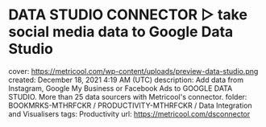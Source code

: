# DATA STUDIO CONNECTOR ▷ take social media data to Google Data Studio

cover: https://metricool.com/wp-content/uploads/preview-data-studio.png
created: December 18, 2021 4:19 AM (UTC)
description: Add data from Instagram, Google My Business or Facebook Ads to GOOGLE DATA STUDIO. More than 25 data sourcers with Metricool's connector.
folder: BOOKMRKS-MTHRFCKR / PRODUCTIVITY-MTHRFCKR / Data Integration and Visualisers
tags: Productivity
url: https://metricool.com/dsconnector